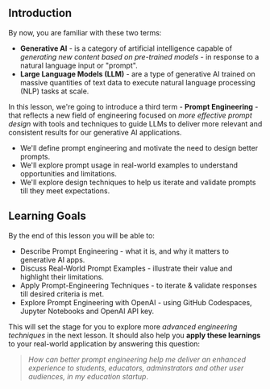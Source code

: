 <!--
GUIDING THEME:
This lesson should answer the question:
"If I were building an education AI startup, how would prompt-engineering help me?"

INTRODUCTION:
Identify 3 core concepts to teach.
Identify 3 learning goals to achieve.

CODE CHALLENGE:
If provided, should have an education focus - help show how the concepts can be applied to make the lives of teachers and students easier.
-->


## Introduction

By now, you are familiar with these two terms:
 - **Generative AI** - is a category of artificial intelligence capable of _generating new content based on pre-trained models_ - in response to a natural language input or "prompt".
 - **Large Language Models (LLM)** - are a type of generative AI trained on massive quantities of text data to execute natural language processing (NLP) tasks at scale. 

In this lesson, we're going to introduce a third term - **Prompt Engineering** - that reflects a new field of engineering focused on _more effective prompt design_ with tools and techniques to guide LLMs to deliver more relevant and consistent results for our generative AI applications.
 - We'll define prompt engineering and motivate the need to design better prompts.
 - We'll explore prompt usage in real-world examples to understand opportunities and limitations.
 - We'll explore design techniques to help us iterate and validate prompts till they meet expectations.


## Learning Goals

By the end of this lesson you will be able to:
 - Describe Prompt Engineering - what it is, and why it matters to generative AI apps.
 - Discuss Real-World Prompt Examples - illustrate their value and highlight their limitations.
 - Apply Prompt-Engineering Techniques - to iterate & validate responses till desired criteria is met.
 - Explore Prompt Engineering with OpenAI - using GitHub Codespaces, Jupyter Notebooks and OpenAI API key.

This will set the stage for you to explore more _advanced engineering techniques_ in the next lesson. It should also help you **apply these learnings** to your real-world application by answering this question:

> _How can better prompt engineering help me deliver an enhanced experience to students, educators, adminstrators and other user audiences, in my education startup_.